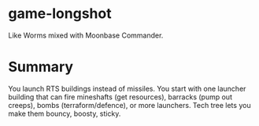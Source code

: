 # game-longshot

Like Worms mixed with Moonbase Commander.

# Summary

You launch RTS buildings instead of missiles. You start with one launcher
building that can fire mineshafts (get resources), barracks (pump out creeps),
bombs (terraform/defence), or more launchers. Tech tree lets you make them
bouncy, boosty, sticky.
